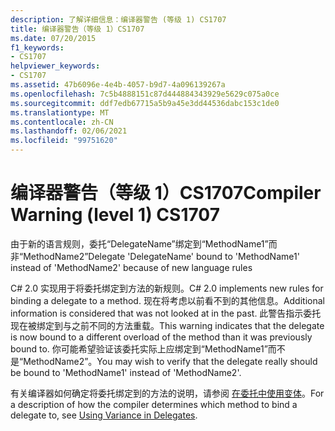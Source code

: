 ```yaml
---
description: 了解详细信息：编译器警告 (等级 1) CS1707
title: 编译器警告（等级 1）CS1707
ms.date: 07/20/2015
f1_keywords:
- CS1707
helpviewer_keywords:
- CS1707
ms.assetid: 47b6096e-4e4b-4057-b9d7-4a096139267a
ms.openlocfilehash: 7c5b4888151c87d444884343929e5629c075a0ce
ms.sourcegitcommit: ddf7edb67715a5b9a45e3dd44536dabc153c1de0
ms.translationtype: MT
ms.contentlocale: zh-CN
ms.lasthandoff: 02/06/2021
ms.locfileid: "99751620"
---
```

# <a name="compiler-warning-level-1-cs1707"></a><span data-ttu-id="246d5-103">编译器警告（等级 1）CS1707</span><span class="sxs-lookup"><span data-stu-id="246d5-103">Compiler Warning (level 1) CS1707</span></span>

<span data-ttu-id="246d5-104">由于新的语言规则，委托“DelegateName”绑定到“MethodName1”而非“MethodName2”</span><span class="sxs-lookup"><span data-stu-id="246d5-104">Delegate 'DelegateName' bound to 'MethodName1' instead of 'MethodName2' because of new language rules</span></span>  
  
 <span data-ttu-id="246d5-105">C# 2.0 实现用于将委托绑定到方法的新规则。</span><span class="sxs-lookup"><span data-stu-id="246d5-105">C# 2.0 implements new rules for binding a delegate to a method.</span></span> <span data-ttu-id="246d5-106">现在将考虑以前看不到的其他信息。</span><span class="sxs-lookup"><span data-stu-id="246d5-106">Additional information is considered that was not looked at in the past.</span></span> <span data-ttu-id="246d5-107">此警告指示委托现在被绑定到与之前不同的方法重载。</span><span class="sxs-lookup"><span data-stu-id="246d5-107">This warning indicates that the delegate is now bound to a different overload of the method than it was previously bound to.</span></span> <span data-ttu-id="246d5-108">你可能希望验证该委托实际上应绑定到“MethodName1”而不是“MethodName2”。</span><span class="sxs-lookup"><span data-stu-id="246d5-108">You may wish to verify that the delegate really should be bound to 'MethodName1' instead of 'MethodName2'.</span></span>  
  
 <span data-ttu-id="246d5-109">有关编译器如何确定将委托绑定到的方法的说明，请参阅 [在委托中使用变体](../programming-guide/concepts/covariance-contravariance/using-variance-in-delegates.md)。</span><span class="sxs-lookup"><span data-stu-id="246d5-109">For a description of how the compiler determines which method to bind a delegate to, see [Using Variance in Delegates](../programming-guide/concepts/covariance-contravariance/using-variance-in-delegates.md).</span></span>
